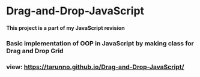 # Drag-and-Drop-JavaScript
#### This project is a part of my JavaScript revision
### Basic implementation of OOP in JavaScript by making class for Drag and Drop Grid
### view: https://tarunno.github.io/Drag-and-Drop-JavaScript/
